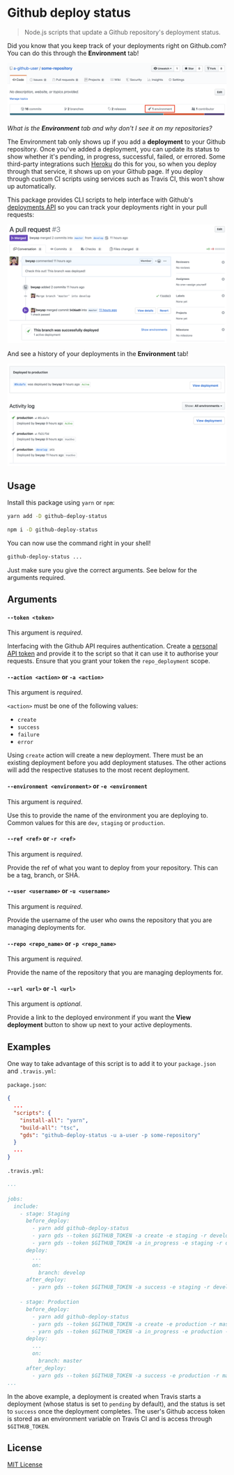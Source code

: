 # Github deploy status

> Node.js scripts that update a Github repository's deployment status.

Did you know that you keep track of your deployments right on Github.com?
You can do this through the **Environment** tab!

![environments](assets/environment.png)

_What is the **Environment** tab and why don't I see it on my repositories?_

The Environment tab only shows up if you add a **deployment**
to your Github repository. Once you've added a deployment, you can
update its status to show whether it's pending, in progress, successful,
failed, or errored. Some third-party integrations such
[Heroku](https://devcenter.heroku.com/articles/github-integration)
do this for you, so when you deploy through that service, it shows
up on your Github page. If you deploy through custom CI scripts
using services such as Travis CI, this won't show up automatically.

This package provides CLI scripts to help interface with Github's
[deployments API](https://developer.github.com/v3/repos/deployments)
so you can track your deployments right in your pull requests:

![pullrequest](assets/pullrequest.png)

And see a history of your deployments in the **Environment** tab!

![activitylog](assets/activitylog.png)

## Usage

Install this package using `yarn` or `npm`:

```bash
yarn add -D github-deploy-status
```

```bash
npm i -D github-deploy-status
```

You can now use the command right in your shell!

```bash
github-deploy-status ...
```

Just make sure you give the correct arguments. See below for the arguments required.

## Arguments

#### `--token <token>`

This argument is _required_.

Interfacing with the Github API requires authentication. Create a
[personal API token](https://github.blog/2013-05-16-personal-api-tokens/)
and provide it to the script so that it can use it to authorise your
requests. Ensure that you grant your token the `repo_deployment` scope.

#### `--action <action>` or `-a <action>`

This argument is _required_.

`<action>` must be one of the following values:

- `create`
- `success`
- `failure`
- `error`

Using `create` action will create a new deployment. There must be an existing
deployment before you add deployment statuses. The other actions will add
the respective statuses to the most recent deployment.

#### `--environment <environment>` or `-e <environment`

This argument is _required_.

Use this to provide the name of the environment you are deploying to. Common
values for this are `dev`, `staging` or `production`.

#### `--ref <ref>` or `-r <ref>`

This argument is _required_.

Provide the ref of what you want to deploy from your repository. This can be
a tag, branch, or SHA.

#### `--user <username>` or `-u <username>`

This argument is _required_.

Provide the username of the user who owns the repository that you are
managing deployments for.

#### `--repo <repo_name>` or `-p <repo_name>`

This argument is _required_.

Provide the name of the repository that you are managing deployments for.

#### `--url <url>` or `-l <url>`

This argument is _optional_.

Provide a link to the deployed environment if you want the **View deployment**
button to show up next to your active deployments.

## Examples

One way to take advantage of this script is to add it to your `package.json` and `.travis.yml`:

`package.json`:

```json
{
  ...
  "scripts": {
    "install-all": "yarn",
    "build-all": "tsc",
    "gds": "github-deploy-status -u a-user -p some-repository"
  }
  ...
}

```

`.travis.yml`:

```yml
...

jobs:
  include:
    - stage: Staging
      before_deploy:
        - yarn add github-deploy-status
        - yarn gds --token $GITHUB_TOKEN -a create -e staging -r develop
        - yarn gds --token $GITHUB_TOKEN -a in_progress -e staging -r develop
      deploy:
        ...
        on:
          branch: develop
      after_deploy:
        - yarn gds --token $GITHUB_TOKEN -a success -e staging -r develop -l https://staging.myapp.com

    - stage: Production
      before_deploy:
        - yarn add github-deploy-status
        - yarn gds --token $GITHUB_TOKEN -a create -e production -r master
        - yarn gds --token $GITHUB_TOKEN -a in_progress -e production -r master
      deploy:
        ...
        on:
          branch: master
      after_deploy:
        - yarn gds --token $GITHUB_TOKEN -a success -e production -r master -l https://myapp.com
...
```

In the above example, a deployment is created when Travis starts a deployment
(whose status is set to `pending` by default), and the status is set to `success`
once the deployment completes. The user's Github access token is stored as an
environment variable on Travis CI and is access through `$GITHUB_TOKEN`.

## License

[MIT License](LICENSE)
